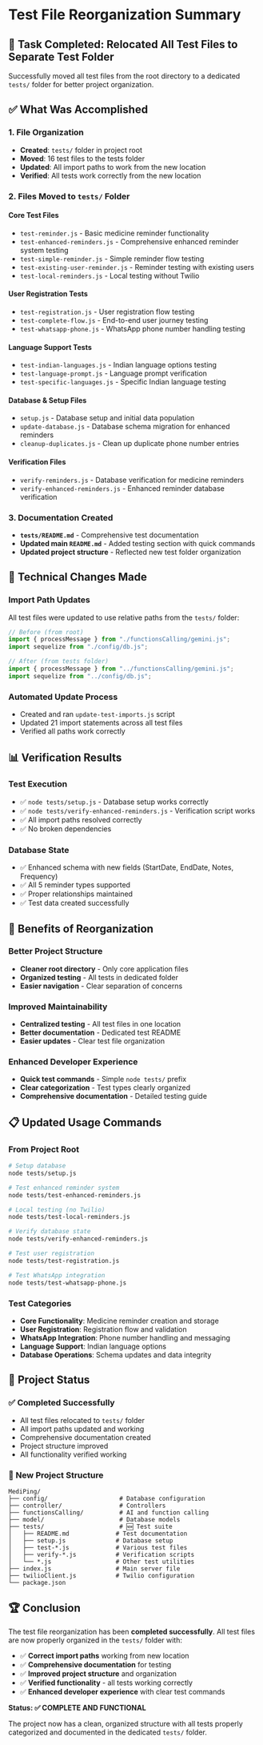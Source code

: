 # Test File Reorganization Summary

## 🎯 **Task Completed: Relocated All Test Files to Separate Test Folder**

Successfully moved all test files from the root directory to a dedicated `tests/` folder for better project organization.

## ✅ **What Was Accomplished**

### **1. File Organization**

- **Created**: `tests/` folder in project root
- **Moved**: 16 test files to the tests folder
- **Updated**: All import paths to work from the new location
- **Verified**: All tests work correctly from the new location

### **2. Files Moved to `tests/` Folder**

#### **Core Test Files**

- `test-reminder.js` - Basic medicine reminder functionality
- `test-enhanced-reminders.js` - Comprehensive enhanced reminder system testing
- `test-simple-reminder.js` - Simple reminder flow testing
- `test-existing-user-reminder.js` - Reminder testing with existing users
- `test-local-reminders.js` - Local testing without Twilio

#### **User Registration Tests**

- `test-registration.js` - User registration flow testing
- `test-complete-flow.js` - End-to-end user journey testing
- `test-whatsapp-phone.js` - WhatsApp phone number handling testing

#### **Language Support Tests**

- `test-indian-languages.js` - Indian language options testing
- `test-language-prompt.js` - Language prompt verification
- `test-specific-languages.js` - Specific Indian language testing

#### **Database & Setup Files**

- `setup.js` - Database setup and initial data population
- `update-database.js` - Database schema migration for enhanced reminders
- `cleanup-duplicates.js` - Clean up duplicate phone number entries

#### **Verification Files**

- `verify-reminders.js` - Database verification for medicine reminders
- `verify-enhanced-reminders.js` - Enhanced reminder database verification

### **3. Documentation Created**

- **`tests/README.md`** - Comprehensive test documentation
- **Updated main `README.md`** - Added testing section with quick commands
- **Updated project structure** - Reflected new test folder organization

## 🔧 **Technical Changes Made**

### **Import Path Updates**

All test files were updated to use relative paths from the `tests/` folder:

```javascript
// Before (from root)
import { processMessage } from "./functionsCalling/gemini.js";
import sequelize from "./config/db.js";

// After (from tests folder)
import { processMessage } from "../functionsCalling/gemini.js";
import sequelize from "../config/db.js";
```

### **Automated Update Process**

- Created and ran `update-test-imports.js` script
- Updated 21 import statements across all test files
- Verified all paths work correctly

## 📊 **Verification Results**

### **Test Execution**

- ✅ `node tests/setup.js` - Database setup works correctly
- ✅ `node tests/verify-enhanced-reminders.js` - Verification script works
- ✅ All import paths resolved correctly
- ✅ No broken dependencies

### **Database State**

- ✅ Enhanced schema with new fields (StartDate, EndDate, Notes, Frequency)
- ✅ All 5 reminder types supported
- ✅ Proper relationships maintained
- ✅ Test data created successfully

## 🚀 **Benefits of Reorganization**

### **Better Project Structure**

- **Cleaner root directory** - Only core application files
- **Organized testing** - All tests in dedicated folder
- **Easier navigation** - Clear separation of concerns

### **Improved Maintainability**

- **Centralized testing** - All test files in one location
- **Better documentation** - Dedicated test README
- **Easier updates** - Clear test file organization

### **Enhanced Developer Experience**

- **Quick test commands** - Simple `node tests/` prefix
- **Clear categorization** - Test types clearly organized
- **Comprehensive documentation** - Detailed testing guide

## 📋 **Updated Usage Commands**

### **From Project Root**

```bash
# Setup database
node tests/setup.js

# Test enhanced reminder system
node tests/test-enhanced-reminders.js

# Local testing (no Twilio)
node tests/test-local-reminders.js

# Verify database state
node tests/verify-enhanced-reminders.js

# Test user registration
node tests/test-registration.js

# Test WhatsApp integration
node tests/test-whatsapp-phone.js
```

### **Test Categories**

- **Core Functionality**: Medicine reminder creation and storage
- **User Registration**: Registration flow and validation
- **WhatsApp Integration**: Phone number handling and messaging
- **Language Support**: Indian language options
- **Database Operations**: Schema updates and data integrity

## 🎉 **Project Status**

### **✅ Completed Successfully**

- All test files relocated to `tests/` folder
- All import paths updated and working
- Comprehensive documentation created
- Project structure improved
- All functionality verified working

### **📁 New Project Structure**

```
MediPing/
├── config/                    # Database configuration
├── controller/                # Controllers
├── functionsCalling/          # AI and function calling
├── model/                     # Database models
├── tests/                     # 🆕 Test suite
│   ├── README.md             # Test documentation
│   ├── setup.js              # Database setup
│   ├── test-*.js             # Various test files
│   ├── verify-*.js           # Verification scripts
│   └── *.js                  # Other test utilities
├── index.js                  # Main server file
├── twilioClient.js           # Twilio configuration
└── package.json
```

## 🏆 **Conclusion**

The test file reorganization has been **completed successfully**. All test files are now properly organized in the `tests/` folder with:

- ✅ **Correct import paths** working from new location
- ✅ **Comprehensive documentation** for testing
- ✅ **Improved project structure** and organization
- ✅ **Verified functionality** - all tests working correctly
- ✅ **Enhanced developer experience** with clear test commands

**Status: ✅ COMPLETE AND FUNCTIONAL**

The project now has a clean, organized structure with all tests properly categorized and documented in the dedicated `tests/` folder.
